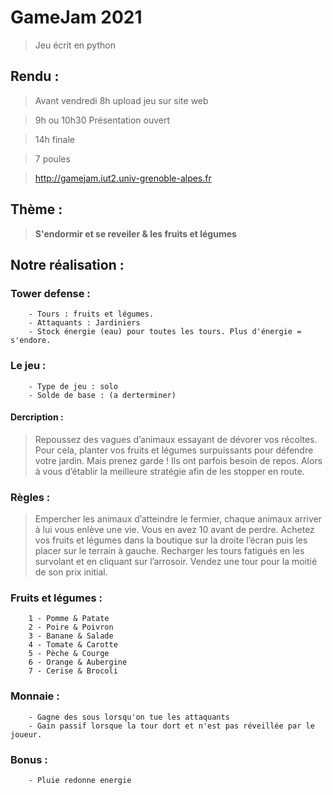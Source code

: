# GameJam 2021
> Jeu écrit en python

## Rendu :
> Avant vendredi 8h upload jeu sur site web

> 9h ou 10h30 Présentation ouvert

> 14h finale

> 7 poules

> http://gamejam.iut2.univ-grenoble-alpes.fr

## Thème :
> **S'endormir et se reveiler & les fruits et légumes**

## Notre réalisation :
### Tower defense :
```console
    - Tours : fruits et légumes.
    - Attaquants : Jardiniers
    - Stock énergie (eau) pour toutes les tours. Plus d'énergie = s'endore.
```


### Le jeu :
```console
    - Type de jeu : solo
    - Solde de base : (a derterminer)
```

#### Dercription :
> Repoussez des vagues d’animaux essayant de dévorer vos récoltes. Pour cela, planter vos fruits et légumes surpuissants pour défendre votre jardin.
> Mais prenez garde ! Ils ont parfois besoin de repos. Alors à vous d’établir la meilleure stratégie afin de les stopper en route.

### Règles :
> Empercher les animaux d’atteindre le fermier, chaque animaux arriver à lui vous enlève une vie. Vous en avez 10 avant de perdre.
> Achetez vos fruits et légumes dans la boutique sur la droite l’écran puis les placer sur le terrain à gauche.
> Recharger les tours fatigués en les survolant et en cliquant sur l’arrosoir.
> Vendez une tour pour la moitié de son prix initial.

### Fruits et légumes :
```console
    1 - Pomme & Patate
    2 - Poire & Poivron
    3 - Banane & Salade
    4 - Tomate & Carotte
    5 - Pèche & Courge
    6 - Orange & Aubergine
    7 - Cerise & Brocoli
```

### Monnaie :
```console
    - Gagne des sous lorsqu'on tue les attaquants  
    - Gain passif lorsque la tour dort et n'est pas réveillée par le joueur.
```

### Bonus :
```console
    - Pluie redonne energie
```
